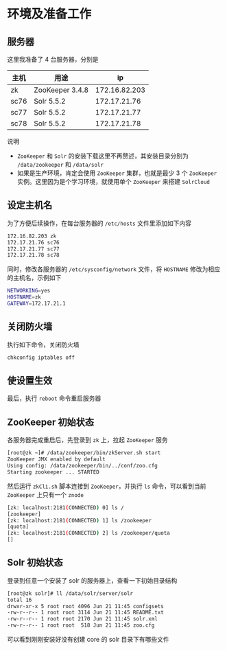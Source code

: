 # 环境及准备工作

## 服务器

这里我准备了 4 台服务器，分别是

| 主机 | 用途 | ip |
|--|--|--|
| zk | ZooKeeper 3.4.8 | 172.16.82.203 |
| sc76 | Solr 5.5.2 | 172.17.21.76 |
| sc77 | Solr 5.5.2 | 172.17.21.77 |
| sc78 | Solr 5.5.2 | 172.17.21.78 |

说明

* `ZooKeeper` 和 `Solr` 的安装下载这里不再赘述，其安装目录分别为 `/data/zookeeper` 和 `/data/solr`
* 如果是生产环境，肯定会使用 `ZooKeeper` 集群，也就是最少 3 个 `ZooKeeper` 实例。这里因为是个学习环境，就使用单个 `ZooKeeper` 来搭建 `SolrCloud`

## 设定主机名

为了方便后续操作，在每台服务器的 `/etc/hosts` 文件里添加如下内容

```bash
172.16.82.203 zk
172.17.21.76 sc76
172.17.21.77 sc77
172.17.21.78 sc78
```

同时，修改各服务器的 `/etc/sysconfig/network` 文件，将 `HOSTNAME` 修改为相应的主机名，示例如下

```bash
NETWORKING=yes
HOSTNAME=zk
GATEWAY=172.17.21.1
```

## 关闭防火墙

执行如下命令，关闭防火墙

```bash
chkconfig iptables off
```

## 使设置生效

最后，执行 `reboot` 命令重启服务器

## ZooKeeper 初始状态

各服务器完成重启后，先登录到 `zk` 上，拉起 `ZooKeeper` 服务

```bash
[root@zk ~]# /data/zookeeper/bin/zkServer.sh start
ZooKeeper JMX enabled by default
Using config: /data/zookeeper/bin/../conf/zoo.cfg
Starting zookeeper ... STARTED
```

然后运行 `zkCli.sh` 脚本连接到 `ZooKeeper`，并执行 `ls` 命令，可以看到当前 `ZooKeeper` 上只有一个 `znode`

```bash
[zk: localhost:2181(CONNECTED) 0] ls /
[zookeeper]
[zk: localhost:2181(CONNECTED) 1] ls /zookeeper
[quota]
[zk: localhost:2181(CONNECTED) 2] ls /zookeeper/quota
[]
```

## Solr 初始状态

登录到任意一个安装了 solr 的服务器上，查看一下初始目录结构

```bash
[root@zk solr]# ll /data/solr/server/solr
total 16
drwxr-xr-x 5 root root 4096 Jun 21 11:45 configsets
-rw-r--r-- 1 root root 3114 Jun 21 11:45 README.txt
-rw-r--r-- 1 root root 2170 Jun 21 11:45 solr.xml
-rw-r--r-- 1 root root  518 Jun 21 11:45 zoo.cfg
```

可以看到刚刚安装好没有创建 core 的 solr 目录下有哪些文件
